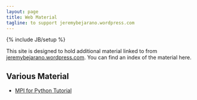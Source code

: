 ```yaml
---
layout: page
title: Web Material
tagline: to support jeremybejarano.wordpress.com
---
```

{% include JB/setup %}

This site is designed to hold additional material linked to from [jeremybejarano.wordpress.com](http://www.jeremybejarano.wordpress.com). You can find an index of the material here.

## Various Material

* [MPI for Python Tutorial](http://jmbejara.bitbucket.org/MPI-PythonTutorial/source_for_text/_build/html/)

